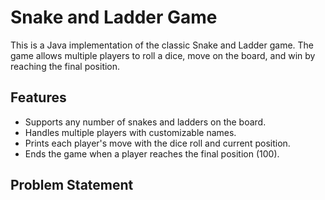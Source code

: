 # Snake and Ladder Game

This is a Java implementation of the classic Snake and Ladder game. The game allows multiple players to roll a dice, move on the board, and win by reaching the final position.

## Features

- Supports any number of snakes and ladders on the board.
- Handles multiple players with customizable names.
- Prints each player's move with the dice roll and current position.
- Ends the game when a player reaches the final position (100).

## Problem Statement

